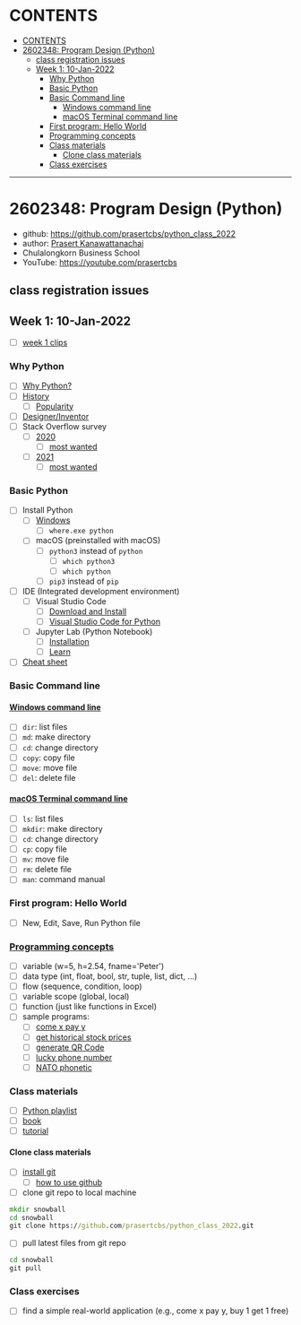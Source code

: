 # CONTENTS
- [CONTENTS](#contents)
- [2602348: Program Design (Python)](#2602348-program-design-python)
  - [class registration issues](#class-registration-issues)
  - [Week 1: 10-Jan-2022](#week-1-10-jan-2022)
    - [Why Python](#why-python)
    - [Basic Python](#basic-python)
    - [Basic Command line](#basic-command-line)
      - [Windows command line](#windows-command-line)
      - [macOS Terminal command line](#macos-terminal-command-line)
    - [First program: Hello World](#first-program-hello-world)
    - [Programming concepts](#programming-concepts)
    - [Class materials](#class-materials)
      - [Clone class materials](#clone-class-materials)
    - [Class exercises](#class-exercises)

---
# 2602348: Program Design (Python)
* github: https://github.com/prasertcbs/python_class_2022
* author: [Prasert Kanawattanachai](mailto:prasert.k@chula.ac.th)
* Chulalongkorn Business School
* YouTube: https://youtube.com/prasertcbs
## class registration issues
## Week 1: 10-Jan-2022
* [ ] [week 1 clips](https://github.com/prasertcbs/python_class_2022/blob/main/week1_clips.md)
### Why Python
* [ ] [Why Python?](https://realpython.com/world-class-companies-using-python/)
* [ ] [History](https://en.wikipedia.org/wiki/Python_(programming_language))
  * [ ] [Popularity](https://en.wikipedia.org/wiki/Python_(programming_language)#Popularity)
* [ ] [Designer/Inventor](https://en.wikipedia.org/wiki/Guido_van_Rossum)
* [ ] Stack Overflow survey
  * [ ] [2020](https://insights.stackoverflow.com/survey/2020#most-popular-technologies)
    * [ ] [most wanted](https://insights.stackoverflow.com/survey/2020#technology-most-loved-dreaded-and-wanted-languages-wanted)
  * [ ] [2021](https://insights.stackoverflow.com/survey/2021#technology-most-popular-technologies)
    * [ ] [most wanted](https://insights.stackoverflow.com/survey/2021#most-loved-dreaded-and-wanted-language-want)
### Basic Python
* [ ] Install Python
  * [ ] [Windows](https://youtu.be/NxIwWGKuSco)
    * [ ] `where.exe python`
  * [ ] macOS (preinstalled with macOS)
    * [ ] `python3` instead of `python`
      * [ ] `which python3`
      * [ ] `which python`
    * [ ] `pip3` instead of `pip`
* [ ] IDE (Integrated development environment)
  * [ ] Visual Studio Code
    * [ ] [Download and Install](https://www.youtube.com/playlist?list=PLoTScYm9O0GEo8pnhJb-m-MGVGDvGb4bB)
    * [ ] [Visual Studio Code for Python](https://www.youtube.com/watch?v=D2Q_P5BcgpU&list=PLoTScYm9O0GE-HoYQYU2lsIQblP430ypV)
  * [ ] Jupyter Lab (Python Notebook)
    * [ ] [Installation](https://www.youtube.com/watch?v=TAZluNvUgds&list=PLoTScYm9O0GEour5CiwfSnoutg3RyA76O&index=2)
    * [ ] [Learn](https://www.youtube.com/watch?v=3PkMNsUCAM0&list=PLoTScYm9O0GEour5CiwfSnoutg3RyA76O)
* [ ] [Cheat sheet](https://cheatography.com/sschaub/cheat-sheets/essential-python/)
### Basic Command line
#### [Windows command line](https://www.youtube.com/watch?v=C5fCLAA7Mmc&list=PLoTScYm9O0GGpQRdTu3Y8sGA8MsBuojhV)
* [ ] `dir`: list files
* [ ] `md`: make directory
* [ ] `cd`: change directory
* [ ] `copy`: copy file
* [ ] `move`: move file
* [ ] `del`: delete file
#### [macOS Terminal command line](https://www.youtube.com/watch?v=-5SI3xFM_3E&list=PLoTScYm9O0GGWXd_4sYsADmM4og6vU1Zh)
* [ ] `ls`: list files
* [ ] `mkdir`: make directory
* [ ] `cd`: change directory
* [ ] `cp`: copy file
* [ ] `mv`: move file
* [ ] `rm`: delete file
* [ ] `man`: command manual
### First program: Hello World
* [ ] New, Edit, Save, Run Python file
### [Programming concepts](https://www.youtube.com/watch?v=bu6kwrpOqFM&list=PLoTScYm9O0GH4YQs9t4tf2RIYolHt_YwW)
* [ ] variable (w=5, h=2.54, fname='Peter')
* [ ] data type (int, float, bool, str, tuple, list, dict, ...)
* [ ] flow (sequence, condition, loop)
* [ ] variable scope (global, local)
* [ ] function (just like functions in Excel)
* [ ] sample programs:
  * [ ] [come x pay y](https://youtu.be/qqk0iTdmeTA)
  * [ ] [get historical stock prices](https://www.youtube.com/watch?v=U2YMOfGcsvg)
  * [ ] [generate QR Code](https://youtu.be/zjGXl3iLCs8)
  * [ ] [lucky phone number](https://youtu.be/OK5lP47wd3k)
  * [ ] [NATO phonetic](https://youtu.be/3sofYly_vxA)
### Class materials
* [ ] [Python playlist](https://www.youtube.com/playlist?list=PLoTScYm9O0GH4YQs9t4tf2RIYolHt_YwW)
* [ ] [book](https://www.eng.chula.ac.th/th/20535)
* [ ] [tutorial](https://www.tutorialspoint.com/python3/python_overview.htm)
#### Clone class materials
* [ ] [install git](https://www.git-scm.com/)
  * [ ] [how to use github](https://www.youtube.com/watch?v=hSQgAA8bj6I&list=PLoTScYm9O0GGsV1ZAyP4m_iyAbflQrKrX)
* [ ] clone git repo to local machine
```bat
mkdir snowball
cd snowball
git clone https://github.com/prasertcbs/python_class_2022.git
```
* [ ] pull latest files from git repo
```bat
cd snowball
git pull
```
### Class exercises
* [ ] find a simple real-world application (e.g., come x pay y, buy 1 get 1 free) 